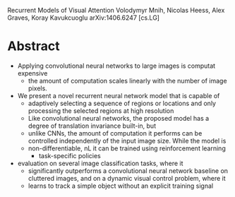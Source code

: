 Recurrent Models of Visual Attention
Volodymyr Mnih, Nicolas Heess, Alex Graves, Koray Kavukcuoglu
arXiv:1406.6247 [cs.LG]

# Abstract

* Applying convolutional neural networks to large images is computat expensive 
  * the amount of computation scales linearly with the number of image pixels.
* We present a novel recurrent neural network model that is capable of
  * adaptively selecting a sequence of regions or locations and
    only processing the selected regions at high resolution
  * Like convolutional neural networks, the proposed model
    has a degree of translation invariance built-in, but
  * unlike CNNs, the amount of computation it performs can be controlled
    independently of the input image size. While the model is
  * non-differentiable, nL it can be trained using reinforcement learning
    * task-specific policies
* evaluation on several image classification tasks, where it
  * significantly outperforms a convolutional neural network baseline
    on cluttered images, and on a dynamic visual control problem, where it
  * learns to track a simple object without an explicit training signal
